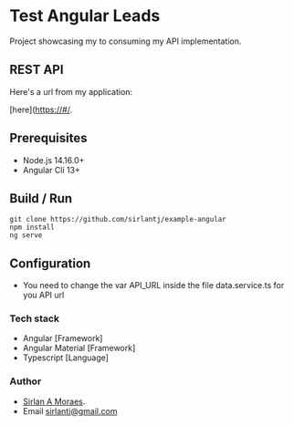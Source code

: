 # Test Angular Leads

Project showcasing my to consuming my API implementation.

## REST API
Here's a url from my application:

[here]([https://#/](https://github.com/sirlantj/api-dotnetcore-example).

## Prerequisites

* Node.js 14.16.0+
* Angular Cli 13+

## Build / Run

```
git clone https://github.com/sirlantj/example-angular
npm install
ng serve
```

## Configuration 

- You need to change the var API_URL inside the file data.service.ts for you API url

### Tech stack

* Angular [Framework]
* Angular Material [Framework]
* Typescript [Language]

### Author
- [Sirlan A Moraes](https://github.com/sirlantj). 
- Email sirlantj@gmail.com
